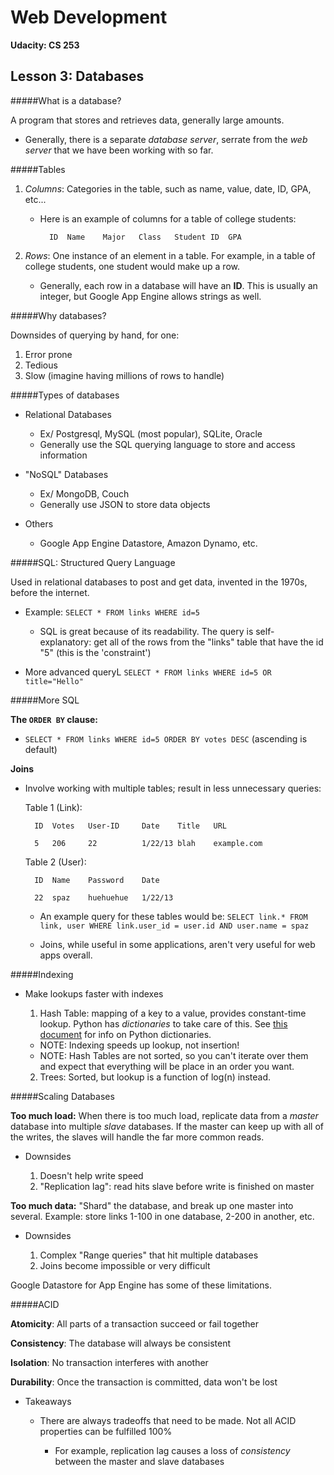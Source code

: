 # Web Development

**Udacity: CS 253**

## Lesson 3: Databases

#####What is a database?

A program that stores and retrieves data, generally large amounts.

* Generally, there is a separate *database server*, serrate from the *web server* that we have been working with so far.

#####Tables

1. *Columns*: Categories in the table, such as name, value, date, ID, GPA, etc...

	* Here is an example of columns for a table of college students:
	
			ID	Name	Major	Class	Student ID	GPA
	
2. *Rows*: One instance of an element in a table. For example, in a table of college students, one student would make up a row.
	
	* Generally, each row in a database will have an **ID**. This is usually an integer, but Google App Engine allows strings as well.
	
#####Why databases?

Downsides of querying by hand, for one:

1. Error prone
2. Tedious
3. Slow (imagine having millions of rows to handle)


#####Types of databases

* Relational Databases

	* Ex/ Postgresql, MySQL (most popular), SQLite, Oracle
	* Generally use the SQL querying language to store and access information
	
* "NoSQL" Databases

	* Ex/ MongoDB, Couch
	* Generally use JSON to store data objects
	
* Others

	* Google App Engine Datastore, Amazon Dynamo, etc.

#####SQL: Structured Query Language

Used in relational databases to post and get data, invented in the 1970s, before the internet.

* Example: ```SELECT * FROM links WHERE id=5```

	* SQL is great because of its readability. The query is self-explanatory: get all of the rows from the "links" table that have the id "5" (this is the 'constraint')
	
* More advanced queryL ```SELECT * FROM links WHERE id=5 OR title="Hello"```

#####More SQL

**The ```ORDER BY``` clause:**

* ```SELECT * FROM links WHERE id=5 ORDER BY votes DESC``` (ascending is default)

**Joins**

* Involve working with multiple tables; result in less unnecessary queries:

	Table 1 (Link): 
	
		ID	Votes	User-ID		Date	Title	URL
	
		5	206		22			1/22/13	blah	example.com
		
	Table 2 (User):
	
		ID	Name	Password	Date
		
		22	spaz	huehuehue	1/22/13
		
	* An example query for these tables would be: ```SELECT link.* FROM link, user WHERE link.user_id = user.id AND user.name = spaz```
	
	* Joins, while useful in some applications, aren't very useful for web apps overall.
	
#####Indexing

* Make lookups faster with indexes

	1. Hash Table: mapping of a key to a value, provides constant-time lookup. Python has *dictionaries* to take care of this. See [this document](https://docs.python.org/2/tutorial/datastructures.html) for info on Python dictionaries.

	* NOTE: Indexing speeds up lookup, not insertion!
	* NOTE: Hash Tables are not sorted, so you can't iterate over them and expect that everything will be place in an order you want.
	
	2. Trees: Sorted, but lookup is a function of log(n) instead. 
	
#####Scaling Databases
	
**Too much load:** When there is too much load, replicate data from a *master* database into multiple *slave* databases. If the master can keep up with all of the writes, the slaves will handle the far more common reads.

* Downsides

	1. Doesn't help write speed
	2. "Replication lag": read hits slave before write is finished on master

**Too much data:** "Shard" the database, and break up one master into several. Example: store links 1-100 in one database, 2-200 in another, etc.

* Downsides

	1. Complex "Range queries" that hit multiple databases
	2. Joins become impossible or very difficult

Google Datastore for App Engine has some of these limitations.

#####ACID

**Atomicity**: All parts of a transaction succeed or fail together

**Consistency**: The database will always be consistent

**Isolation**: No transaction interferes with another

**Durability**: Once the transaction is committed, data won't be lost

* Takeaways

	* There are always tradeoffs that need to be made. Not all ACID properties can be fulfilled 100%
	
		* For example, replication lag causes a loss of *consistency* between the master and slave databases